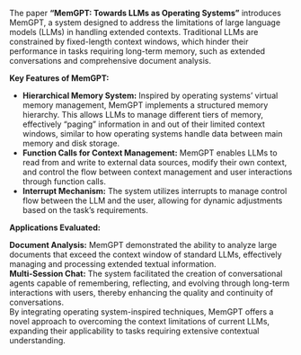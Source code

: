 The paper **“MemGPT: Towards LLMs as Operating Systems”** introduces MemGPT, a system designed to address the limitations of large language models (LLMs) in handling extended contexts. Traditional LLMs are constrained by fixed-length context windows, which hinder their performance in tasks requiring long-term memory, such as extended conversations and comprehensive document analysis.  

**Key Features of MemGPT:**

- **Hierarchical Memory System:** Inspired by operating systems’ virtual memory management, MemGPT implements a structured memory hierarchy. This allows LLMs to manage different tiers of memory, effectively “paging” information in and out of their limited context windows, similar to how operating systems handle data between main memory and disk storage.       
- **Function Calls for Context Management:** MemGPT enables LLMs to read from and write to external data sources, modify their own context, and control the flow between context management and user interactions through function calls.       
- **Interrupt Mechanism:** The system utilizes interrupts to manage control flow between the LLM and the user, allowing for dynamic adjustments based on the task’s requirements.



**Applications Evaluated:**      

**Document Analysis:** MemGPT demonstrated the ability to analyze large documents that exceed the context window of standard LLMs, effectively managing and processing extended textual information.             
**Multi-Session Chat:** The system facilitated the creation of conversational agents capable of remembering, reflecting, and evolving through long-term interactions with users, thereby enhancing the quality and continuity of conversations.                  
By integrating operating system-inspired techniques, MemGPT offers a novel approach to overcoming the context limitations of current LLMs, expanding their applicability to tasks requiring extensive contextual understanding.
